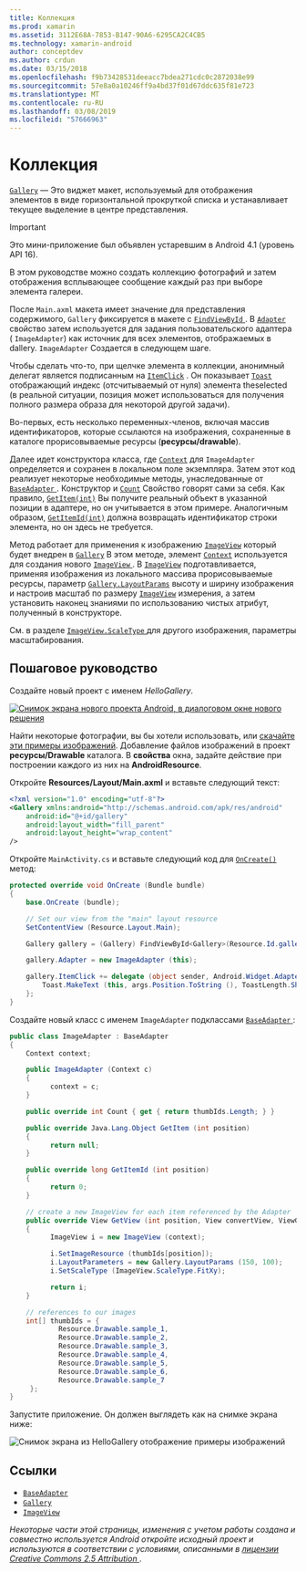 ```yaml
---
title: Коллекция
ms.prod: xamarin
ms.assetid: 3112E68A-7853-B147-90A6-6295CA2C4CB5
ms.technology: xamarin-android
author: conceptdev
ms.author: crdun
ms.date: 03/15/2018
ms.openlocfilehash: f9b73428531deeacc7bdea271cdc0c2872038e99
ms.sourcegitcommit: 57e8a0a10246ff9a4bd37f01d67ddc635f81e723
ms.translationtype: MT
ms.contentlocale: ru-RU
ms.lasthandoff: 03/08/2019
ms.locfileid: "57666963"
---
```

# <a name="gallery"></a>Коллекция

[`Gallery`](https://developer.xamarin.com/api/type/Android.Widget.Gallery/) — Это виджет макет, используемый для отображения элементов в виде горизонтальной прокруткой списка и устанавливает текущее выделение в центре представления.

> [!IMPORTANT]
> Это мини-приложение был объявлен устаревшим в Android 4.1 (уровень API 16). 

В этом руководстве можно создать коллекцию фотографий и затем отображения всплывающее сообщение каждый раз при выборе элемента галереи.

После `Main.axml` макета имеет значение для представления содержимого, `Gallery` фиксируется в макете с [ `FindViewById` ](https://developer.xamarin.com/api/member/Android.App.Activity.FindViewById/p/System.Int32/).
В [`Adapter`](https://developer.xamarin.com/api/property/Android.Widget.AdapterView.RawAdapter/)
свойство затем используется для задания пользовательского адаптера ( `ImageAdapter`) как источник для всех элементов, отображаемых в dallery. `ImageAdapter` Создается в следующем шаге.

Чтобы сделать что-то, при щелчке элемента в коллекции, анонимный делегат является подписанным на [`ItemClick`](https://developer.xamarin.com/api/event/Android.Widget.AdapterView.ItemClick/)
. Он показывает [`Toast`](https://developer.xamarin.com/api/type/Android.Widget.Toast/)
отображающий индекс (отсчитываемый от нуля) элемента theselected (в реальной ситуации, позиция может использоваться для получения полного размера образа для некоторой другой задачи).

Во-первых, есть несколько переменных-членов, включая массив идентификаторов, которые ссылаются на изображения, сохраненные в каталоге прорисовываемые ресурсы (**ресурсы/drawable**).

Далее идет конструктора класса, где [`Context`](https://developer.xamarin.com/api/type/Android.Content.Context/)
для `ImageAdapter` определяется и сохранен в локальном поле экземпляра.
Затем этот код реализует некоторые необходимые методы, унаследованные от [ `BaseAdapter` ](https://developer.xamarin.com/api/type/Android.Widget.BaseAdapter/).
Конструктор и [`Count`](https://developer.xamarin.com/api/property/Android.Widget.BaseAdapter.Count/)
Свойство говорят сами за себя. Как правило, [`GetItem(int)`](https://developer.xamarin.com/api/member/Android.Widget.BaseAdapter.GetItem/p/System.Int32/)
Вы получите реальный объект в указанной позиции в адаптере, но он учитывается в этом примере. Аналогичным образом, [`GetItemId(int)`](https://developer.xamarin.com/api/member/Android.Widget.BaseAdapter.GetItemId/p/System.Int32/)
должна возвращать идентификатор строки элемента, но он здесь не требуется.

Метод работает для применения к изображению [`ImageView`](https://developer.xamarin.com/api/type/Android.Widget.ImageView/)
который будет внедрен в [`Gallery`](https://developer.xamarin.com/api/type/Android.Widget.Gallery/)
В этом методе, элемент [`Context`](https://developer.xamarin.com/api/type/Android.Content.Context/)
используется для создания нового [ `ImageView` ](https://developer.xamarin.com/api/type/Android.Widget.ImageView/).
В [`ImageView`](https://developer.xamarin.com/api/type/Android.Widget.ImageView/)
подготавливается, применяя изображения из локального массива прорисовываемые ресурсы, параметр [`Gallery.LayoutParams`](https://developer.xamarin.com/api/type/Android.Widget.Gallery+LayoutParams/)
высоту и ширину изображения и настроив масштаб по размеру [`ImageView`](https://developer.xamarin.com/api/type/Android.Widget.ImageView/)
измерения, а затем установить наконец знаниями по использованию чистых атрибут, полученный в конструкторе.

См. в разделе [ `ImageView.ScaleType` ](https://developer.xamarin.com/api/type/Android.Widget.ImageView+ScaleType/) для другого изображения, параметры масштабирования.

## <a name="walkthrough"></a>Пошаговое руководство

Создайте новый проект с именем *HelloGallery*.

[![Снимок экрана нового проекта Android, в диалоговом окне нового решения](gallery-images/hellogallery1-sml.png)](gallery-images/hellogallery1.png#lightbox)

Найти некоторые фотографии, вы бы хотели использовать, или [скачайте эти примеры изображений](https://developer.android.com/shareables/sample_images.zip).
Добавление файлов изображений в проект **ресурсы/Drawable** каталога. В **свойства** окна, задайте действие при построении каждого из них на **AndroidResource**.

Откройте **Resources/Layout/Main.axml** и вставьте следующий текст:

```xml
<?xml version="1.0" encoding="utf-8"?>
<Gallery xmlns:android="http://schemas.android.com/apk/res/android"
    android:id="@+id/gallery"
    android:layout_width="fill_parent"
    android:layout_height="wrap_content"
/>
```

Откройте `MainActivity.cs` и вставьте следующий код для [`OnCreate()`](https://developer.xamarin.com/api/member/Android.App.Activity.OnCreate/p/Android.OS.Bundle/)
метод:

```csharp
protected override void OnCreate (Bundle bundle)
{
    base.OnCreate (bundle);

    // Set our view from the "main" layout resource
    SetContentView (Resource.Layout.Main);

    Gallery gallery = (Gallery) FindViewById<Gallery>(Resource.Id.gallery);

    gallery.Adapter = new ImageAdapter (this);

    gallery.ItemClick += delegate (object sender, Android.Widget.AdapterView.ItemClickEventArgs args) {
        Toast.MakeText (this, args.Position.ToString (), ToastLength.Short).Show ();
    };
}
```

Создайте новый класс с именем `ImageAdapter` подклассами [ `BaseAdapter` ](https://developer.xamarin.com/api/type/Android.Widget.BaseAdapter/):

```csharp
public class ImageAdapter : BaseAdapter
{
    Context context;

    public ImageAdapter (Context c)
    {
          context = c;
    }

    public override int Count { get { return thumbIds.Length; } }

    public override Java.Lang.Object GetItem (int position)
    {
          return null;
    }

    public override long GetItemId (int position)
    {
          return 0;
    }

    // create a new ImageView for each item referenced by the Adapter
    public override View GetView (int position, View convertView, ViewGroup parent)
    {
          ImageView i = new ImageView (context);

          i.SetImageResource (thumbIds[position]);
          i.LayoutParameters = new Gallery.LayoutParams (150, 100);
          i.SetScaleType (ImageView.ScaleType.FitXy);

          return i;
    }

    // references to our images
    int[] thumbIds = {
            Resource.Drawable.sample_1,
            Resource.Drawable.sample_2,
            Resource.Drawable.sample_3,
            Resource.Drawable.sample_4,
            Resource.Drawable.sample_5,
            Resource.Drawable.sample_6,
            Resource.Drawable.sample_7
     };
}

```

Запустите приложение. Он должен выглядеть как на снимке экрана ниже:

![Снимок экрана из HelloGallery отображение примеры изображений](gallery-images/hellogallery3.png)



## <a name="references"></a>Ссылки

-   [`BaseAdapter`](https://developer.xamarin.com/api/type/Android.Widget.BaseAdapter/)
-   [`Gallery`](https://developer.xamarin.com/api/type/Android.Widget.Gallery/)
-   [`ImageView`](https://developer.xamarin.com/api/type/Android.Widget.ImageView/)

*Некоторые части этой страницы, изменения с учетом работы создана и совместно используется Android откройте исходный проект и используются в соответствии с условиями, описанными в*
[*лицензии Creative Commons 2.5 Attribution* ](http://creativecommons.org/licenses/by/2.5/).


